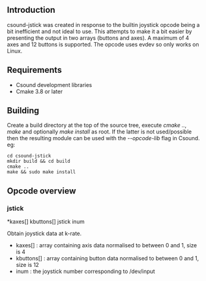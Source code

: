 ## Introduction
csound-jstick was created in response to the builtin joystick opcode being a bit inefficient and not ideal to use. This attempts to make it a bit easier by presenting the output in two arrays (buttons and axes). A maximum of 4 axes and 12 buttons is supported.
The opcode uses evdev so only works on Linux.


## Requirements
 - Csound development libraries
 - Cmake 3.8 or later


## Building
Create a build directory at the top of the source tree, execute *cmake ..*, *make* and optionally *make install* as root. If the latter is not used/possible then the resulting module can be used with the *--opcode-lib* flag in Csound. eg:
	
	cd csound-jstick
	mkdir build && cd build
	cmake ..
	make && sudo make install


## Opcode overview
### jstick 
*kaxes[] kbuttons[] jstick inum

Obtain joystick data at k-rate.

 - kaxes[] : array containing axis data normalised to between 0 and 1, size is 4
 - kbuttons[] : array containing button data normalised to between 0 and 1, size is 12
 - inum : the joystick number corresponding to /dev/input

